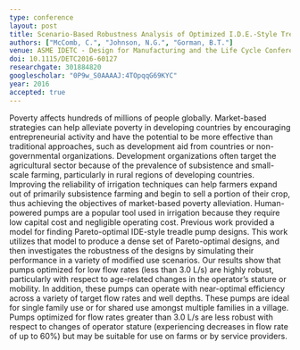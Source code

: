 ```yaml
---
type: conference
layout: post
title: Scenario-Based Robustness Analysis of Optimized I.D.E.-Style Treadle Pump Designs
authors: ["McComb, C.", "Johnson, N.G.", "Gorman, B.T."]
venue: ASME IDETC - Design for Manufacturing and the Life Cycle Conference
doi: 10.1115/DETC2016-60127
researchgate: 301884820
googlescholar: "0P9w_S0AAAAJ:4TOpqqG69KYC"
year: 2016
accepted: true
---
```

Poverty affects hundreds of millions of people globally. Market-based strategies can help alleviate poverty in developing countries by encouraging entrepreneurial activity and have the potential to be more effective than traditional approaches, such as development aid from countries or non-governmental organizations. Development organizations often target the agricultural sector because of the prevalence of subsistence and small-scale farming, particularly in rural regions of developing countries. Improving the reliability of irrigation techniques can help farmers expand out of primarily subsistence farming and begin to sell a portion of their crop, thus achieving the objectives of market-based poverty alleviation. Human-powered pumps are a popular tool used in irrigation because they require low capital cost and negligible operating cost. Previous work provided a model for finding Pareto-optimal IDE-style treadle pump designs. This work utilizes that model to produce a dense set of Pareto-optimal designs, and then investigates the robustness of the designs by simulating their performance in a variety of modified use scenarios. Our results show that pumps optimized for low flow rates (less than 3.0 L/s) are highly robust, particularly with respect to age-related changes in the operator’s stature or mobility. In addition, these pumps can operate with near-optimal efficiency across a variety of target flow rates and well depths. These pumps are ideal for single family use or for shared use amongst multiple families in a village. Pumps optimized for flow rates greater than 3.0 L/s are less robust with respect to changes of operator stature (experiencing decreases in flow rate of up to 60%) but may be suitable for use on farms or by service providers.
